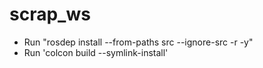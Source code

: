 # scrap_ws
- Run "rosdep install --from-paths src --ignore-src -r -y"
- Run 'colcon build --symlink-install'
